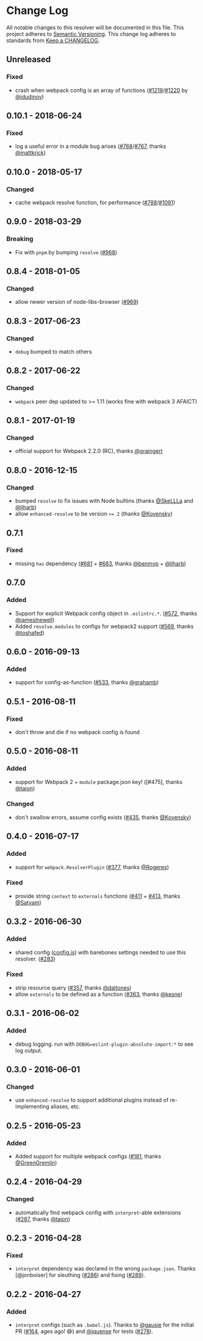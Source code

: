 # Change Log
All notable changes to this resolver will be documented in this file.
This project adheres to [Semantic Versioning](http://semver.org/).
This change log adheres to standards from [Keep a CHANGELOG](http://keepachangelog.com).

## Unreleased
### Fixed
- crash when webpack config is an array of functions ([#1219]/[#1220] by [@idudinov])

## 0.10.1 - 2018-06-24
### Fixed
- log a useful error in a module bug arises ([#768]/[#767], thanks [@mattkrick])

## 0.10.0 - 2018-05-17
### Changed
- cache webpack resolve function, for performance ([#788]/[#1091])

## 0.9.0 - 2018-03-29
### Breaking
- Fix with `pnpm` by bumping `resolve` ([#968])

## 0.8.4 - 2018-01-05
### Changed
- allow newer version of node-libs-browser ([#969])

## 0.8.3 - 2017-06-23
### Changed
- `debug` bumped to match others

## 0.8.2 - 2017-06-22
### Changed
- `webpack` peer dep updated to >= 1.11 (works fine with webpack 3 AFAICT)

## 0.8.1 - 2017-01-19
### Changed
- official support for Webpack 2.2.0 (RC), thanks [@graingert]

## 0.8.0 - 2016-12-15
### Changed
- bumped `resolve` to fix issues with Node builtins (thanks [@SkeLLLa] and [@ljharb])
- allow `enhanced-resolve` to be version `>= 2` (thanks [@Kovensky])

## 0.7.1
### Fixed
- missing `has` dependency ([#681] + [#683], thanks [@benmvp] + [@ljharb])

## 0.7.0
### Added
- Support for explicit Webpack config object in `.eslintrc.*`. ([#572], thanks [@jameslnewell])
- Added `resolve.modules` to configs for webpack2 support ([#569], thanks [@toshafed])

## 0.6.0 - 2016-09-13
### Added
- support for config-as-function ([#533], thanks [@grahamb])

## 0.5.1 - 2016-08-11
### Fixed
- don't throw and die if no webpack config is found

## 0.5.0 - 2016-08-11
### Added
- support for Webpack 2 + `module` package.json key! ([#475], thanks [@taion])

### Changed
- don't swallow errors, assume config exists ([#435], thanks [@Kovensky])

## 0.4.0 - 2016-07-17
### Added
- support for `webpack.ResolverPlugin` ([#377], thanks [@Rogeres])

### Fixed
- provide string `context` to `externals` functions ([#411] + [#413], thanks [@Satyam])

## 0.3.2 - 2016-06-30
### Added
- shared config ([config.js](./config.js)) with barebones settings needed to use this resolver. ([#283])

### Fixed
- strip resource query ([#357], thanks [@daltones])
- allow `externals` to be defined as a function ([#363], thanks [@kesne])

## 0.3.1 - 2016-06-02
### Added
- debug logging. run with `DEBUG=eslint-plugin-absolute-import:*` to see log output.

## 0.3.0 - 2016-06-01
### Changed
- use `enhanced-resolve` to support additional plugins instead of re-implementing
  aliases, etc.

## 0.2.5 - 2016-05-23
### Added
- Added support for multiple webpack configs ([#181], thanks [@GreenGremlin])

## 0.2.4 - 2016-04-29
### Changed
- automatically find webpack config with `interpret`-able extensions ([#287], thanks [@taion])

## 0.2.3 - 2016-04-28
### Fixed
- `interpret` dependency was declared in the wrong `package.json`.
   Thanks [@jonboiser] for sleuthing ([#286]) and fixing ([#289]).

## 0.2.2 - 2016-04-27
### Added
- `interpret` configs (such as `.babel.js`).
  Thanks to [@gausie] for the initial PR ([#164], ages ago! 😅) and [@jquense] for tests ([#278]).

[#1220]: https://github.com/mcclowes/eslint-plugin-absolute-import/pull/1220
[#1091]: https://github.com/mcclowes/eslint-plugin-absolute-import/pull/1091
[#969]: https://github.com/mcclowes/eslint-plugin-absolute-import/pull/969
[#968]: https://github.com/mcclowes/eslint-plugin-absolute-import/pull/968
[#768]: https://github.com/mcclowes/eslint-plugin-absolute-import/pull/768
[#683]: https://github.com/mcclowes/eslint-plugin-absolute-import/pull/683
[#572]: https://github.com/mcclowes/eslint-plugin-absolute-import/pull/572
[#569]: https://github.com/mcclowes/eslint-plugin-absolute-import/pull/569
[#533]: https://github.com/mcclowes/eslint-plugin-absolute-import/pull/533
[#413]: https://github.com/mcclowes/eslint-plugin-absolute-import/pull/413
[#377]: https://github.com/mcclowes/eslint-plugin-absolute-import/pull/377
[#363]: https://github.com/mcclowes/eslint-plugin-absolute-import/pull/363
[#289]: https://github.com/mcclowes/eslint-plugin-absolute-import/pull/289
[#287]: https://github.com/mcclowes/eslint-plugin-absolute-import/pull/287
[#278]: https://github.com/mcclowes/eslint-plugin-absolute-import/pull/278
[#181]: https://github.com/mcclowes/eslint-plugin-absolute-import/pull/181
[#164]: https://github.com/mcclowes/eslint-plugin-absolute-import/pull/164

[#1219]: https://github.com/mcclowes/eslint-plugin-absolute-import/issues/1219
[#788]: https://github.com/mcclowes/eslint-plugin-absolute-import/issues/788
[#767]: https://github.com/mcclowes/eslint-plugin-absolute-import/issues/767
[#681]: https://github.com/mcclowes/eslint-plugin-absolute-import/issues/681
[#435]: https://github.com/mcclowes/eslint-plugin-absolute-import/issues/435
[#411]: https://github.com/mcclowes/eslint-plugin-absolute-import/issues/411
[#357]: https://github.com/mcclowes/eslint-plugin-absolute-import/issues/357
[#286]: https://github.com/mcclowes/eslint-plugin-absolute-import/issues/286
[#283]: https://github.com/mcclowes/eslint-plugin-absolute-import/issues/283

[@gausie]: https://github.com/gausie
[@jquense]: https://github.com/jquense
[@taion]: https://github.com/taion
[@GreenGremlin]: https://github.com/GreenGremlin
[@daltones]: https://github.com/daltones
[@kesne]: https://github.com/kesne
[@Satyam]: https://github.com/Satyam
[@Rogeres]: https://github.com/Rogeres
[@Kovensky]: https://github.com/Kovensky
[@grahamb]: https://github.com/grahamb
[@jameslnewell]: https://github.com/jameslnewell
[@toshafed]: https://github.com/toshafed
[@benmvp]: https://github.com/benmvp
[@ljharb]: https://github.com/ljharb
[@SkeLLLa]: https://github.com/SkeLLLa
[@graingert]: https://github.com/graingert
[@mattkrick]: https://github.com/mattkrick
[@idudinov]: https://github.com/idudinov

